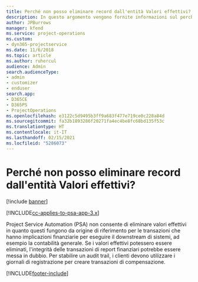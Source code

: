 ```yaml
---
title: Perché non posso eliminare record dall'entità Valori effettivi?
description: In questo argomento vengono fornite informazioni sul perché non è possibile eliminare record dall'entità Valori effettivi.
author: JPBurrows
manager: kfend
ms.service: project-operations
ms.custom:
- dyn365-projectservice
ms.date: 11/6/2018
ms.topic: article
ms.author: ruhercul
audience: Admin
search.audienceType:
- admin
- customizer
- enduser
search.app:
- D365CE
- D365PS
- ProjectOperations
ms.openlocfilehash: e3122c5d9495b3ff9a683f477e719ce0c228a84d
ms.sourcegitcommit: fa32b1893286f20271fa4ec4be8fc68bd135f53c
ms.translationtype: HT
ms.contentlocale: it-IT
ms.lasthandoff: 02/15/2021
ms.locfileid: "5286073"
---
```

# <a name="why-cant-i-delete-records-from-the-actuals-entity"></a>Perché non posso eliminare record dall'entità Valori effettivi?

[!include [banner](../includes/psa-now-project-operations.md)]

[!INCLUDE[cc-applies-to-psa-app-3.x](../includes/cc-applies-to-psa-app-3x.md)]

Project Service Automation (PSA) non consente di eliminare valori effettivi in quanto questi fungono da origine di riferimento per le transazioni che hanno implicazioni finanziarie per eseguire il downstream di sistemi, ad esempio la contabilità generale. Se i valori effettivi potessero essere eliminati, l'integrità delle transazioni di report finanziari potrebbe essere messa in dubbio. Per stabilire un audit trail, i clienti devono utilizzare i giornali di registrazione per creare transazioni di compensazione.



[!INCLUDE[footer-include](../includes/footer-banner.md)]
